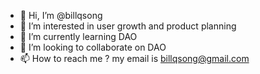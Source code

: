- 👋 Hi, I’m @billqsong
- 👀 I’m interested in user growth and product planning
- 🌱 I’m currently learning DAO
- 💞️ I’m looking to collaborate on DAO
- 📫 How to reach me ? my email is billqsong@gmail.com

<!---
billqsong/billqsong is a ✨ special ✨ repository because its `README.md` (this file) appears on your GitHub profile.
You can click the Preview link to take a look at your changes.
--->
